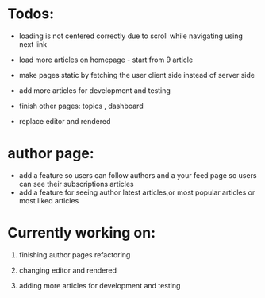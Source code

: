 # Todos:

- loading is not centered correctly due to scroll while navigating using next link

- load more articles on homepage - start from 9 article

- make pages static by fetching the user client side instead of server side

- add more articles for development and testing

- finish other pages: topics , dashboard

- replace editor and rendered

# author page:

- add a feature so users can follow authors and a your feed page so users can see their subscriptions articles
- add a feature for seeing author latest articles,or most popular articles or most liked articles

# Currently working on:

1. finishing author pages refactoring

1. changing editor and rendered

1. adding more articles for development and testing
